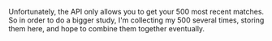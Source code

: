 Unfortunately, the API only allows you to get your 500 most recent matches. So in order to do a bigger study,
 I'm collecting my 500 several times, storing them here, and hope to combine them together eventually.